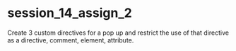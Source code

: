 # session_14_assign_2
Create 3 custom directives for a pop up and restrict the use of that directive as a directive, comment, element, attribute.
